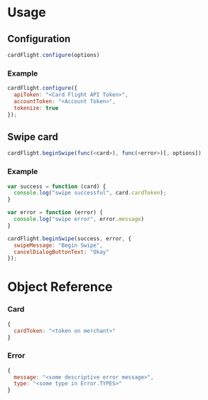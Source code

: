# Usage

## Configuration

```javascript
cardFlight.configure(options)
```

### Example

```javascript
cardFlight.configure({
  apiToken: "<Card Flight API Token>",
  accountToken: "<Account Token>",
  tokenize: true
});
```

## Swipe card

```javascript
cardFlight.beginSwipe(func(<card>), func(<error>)[, options])
```

### Example

```javascript
var success = function (card) {
  console.log("swipe successful", card.cardToken);
}

var error = function (error) {
  console.log("swipe error", error.message)
}

cardFlight.beginSwipe(success, error, { 
  swipeMessage: "Begin Swipe",
  cancelDialogButtonText: "Okay"
});
```

# Object Reference

### Card

```javascript
{
  cardToken: "<token on merchant>"
}
```

### Error

```javascript
{
  message: "<some descriptive error message>",
  type: "<some type in Error.TYPES>"
}
```
